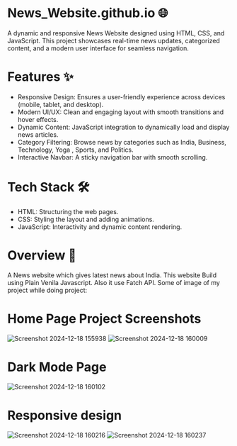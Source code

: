 # News_Website.github.io 🌐
A dynamic and responsive News Website designed using HTML, CSS, and JavaScript. This project showcases real-time news updates, categorized content, and a modern user interface for seamless navigation.
# Features ✨
* Responsive Design: Ensures a user-friendly experience across devices (mobile, tablet, and desktop).
* Modern UI/UX: Clean and engaging layout with smooth transitions and hover effects.
* Dynamic Content: JavaScript integration to dynamically load and display news articles.
* Category Filtering: Browse news by categories such as India, Business, Technology, Yoga , Sports, and Politics.
* Interactive Navbar: A sticky navigation bar with smooth scrolling.
# Tech Stack 🛠️
* HTML: Structuring the web pages.
* CSS: Styling the layout and adding animations.
* JavaScript: Interactivity and dynamic content rendering.
# Overview 🔨
A News website which gives latest news about India. This website Build using Plain Venila Javascript. Also it use Fatch API. Some of image of my project while doing project:
# Home Page Project Screenshots
![Screenshot 2024-12-18 155938](https://github.com/user-attachments/assets/c58a0a9e-407c-4e92-a822-1be01d690d37)
![Screenshot 2024-12-18 160009](https://github.com/user-attachments/assets/efe1efb2-e600-429d-876e-c05148e11ce7)
# Dark Mode Page
![Screenshot 2024-12-18 160102](https://github.com/user-attachments/assets/14d024d5-ac32-48eb-abf8-37d5df05c89a)
# Responsive design
![Screenshot 2024-12-18 160216](https://github.com/user-attachments/assets/0e061348-1ed4-4b2d-bbb2-a2f804113db0)
![Screenshot 2024-12-18 160237](https://github.com/user-attachments/assets/68896a19-5751-4972-a029-abc728e983d8)

